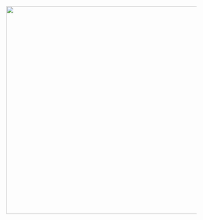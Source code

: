 <img height="550em" src="https://notion2github.herokuapp.com/calendar">
<img height="15px" width="15px" src="https://s3.us-west-2.amazonaws.com/secure.notion-static.com/f3fde7e7-e2f5-4e82-9be7-89f19bdd9f8e/react.jpg?X-Amz-Algorithm=AWS4-HMAC-SHA256&X-Amz-Content-Sha256=UNSIGNED-PAYLOAD&X-Amz-Credential=AKIAT73L2G45EIPT3X45%2F20220806%2Fus-west-2%2Fs3%2Faws4_request&X-Amz-Date=20220806T081731Z&X-Amz-Expires=3600&X-Amz-Signature=69fd88b24b7974cedb048f92030a12bfc3899601b043ec50210563bc5d3d0a8e&X-Amz-SignedHeaders=host&x-id=GetObject">
